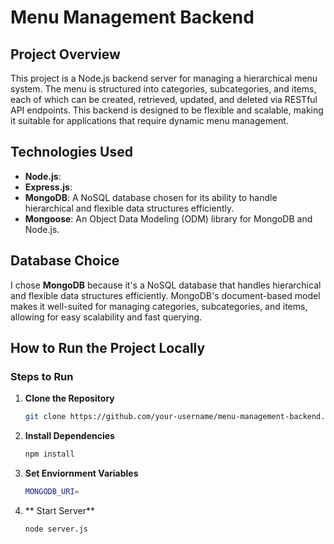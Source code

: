 # Menu Management Backend

## Project Overview

This project is a Node.js backend server for managing a hierarchical menu system. The menu is structured into categories, subcategories, and items, each of which can be created, retrieved, updated, and deleted via RESTful API endpoints. This backend is designed to be flexible and scalable, making it suitable for applications that require dynamic menu management.

## Technologies Used

- **Node.js**:
- **Express.js**: 
- **MongoDB**: A NoSQL database chosen for its ability to handle hierarchical and flexible data structures efficiently.
- **Mongoose**: An Object Data Modeling (ODM) library for MongoDB and Node.js.

## Database Choice

I chose **MongoDB** because it's a NoSQL database that handles hierarchical and flexible data structures efficiently. MongoDB's document-based model makes it well-suited for managing categories, subcategories, and items, allowing for easy scalability and fast querying.

## How to Run the Project Locally

### Steps to Run

1. **Clone the Repository**

   ```bash
   git clone https://github.com/your-username/menu-management-backend.git
   
2. **Install Dependencies**
    ```bash
   npm install
    
3. **Set Enviornment Variables**
    ```bash
   MONGODB_URI=
    
4. ** Start Server**
      ```bash
   node server.js

